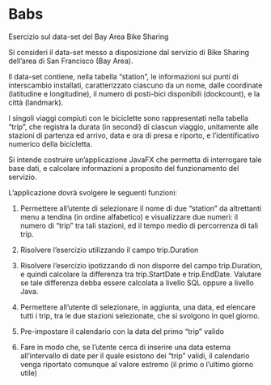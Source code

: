 # Babs
Esercizio sul data-set del Bay Area Bike Sharing

Si consideri il data-set messo a disposizione dal servizio di Bike Sharing dell’area di San Francisco (Bay Area).	 

Il data-set contiene, nella tabella “station”, le informazioni sui punti di interscambio installati, caratterizzato ciascuno da un nome, dalle coordinate (latitudine e longitudine), il numero di posti-bici disponibili (dockcount), e la città (landmark).

I singoli viaggi compiuti con le biciclette sono rappresentati nella tabella “trip”, che registra la durata (in secondi) di ciascun viaggio, unitamente alle stazioni di partenza ed arrivo, data e ora di presa e riporto, e l’identificativo numerico della bicicletta.

Si intende costruire un’applicazione JavaFX che permetta di interrogare tale base dati, e calcolare informazioni a proposito del funzionamento del servizio.

L’applicazione dovrà svolgere le seguenti funzioni:

1.	Permettere all’utente di selezionare il nome di due “station” da altrettanti menu a tendina (in ordine alfabetico) e visualizzare due numeri: il numero di “trip” tra tali stazioni, ed il tempo medio di percorrenza di tali trip.

  1. Risolvere l’esercizio utilizzando il campo trip.Duration

  1. Risolvere l’esercizio ipotizzando di non disporre del campo trip.Duration, e quindi calcolare la differenza tra trip.StartDate e trip.EndDate. Valutare se tale differenza debba essere calcolata a livello SQL oppure a livello Java.

2.	Permettere all’utente di selezionare, in aggiunta, una data, ed elencare tutti i trip, tra le due stazioni selezionate, che si svolgono in quel giorno.

  1.	Pre-impostare il calendario con la data del primo “trip” valido

  1.	Fare in modo che, se l’utente cerca di inserire una data esterna all’intervallo di date per il quale esistono dei “trip” validi, il calendario venga riportato comunque al valore estremo (il primo o l’ultimo giorno utile)

